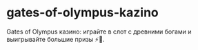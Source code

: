 # gates-of-olympus-kazino
Gates of Olympus казино: играйте в слот с древними богами и выигрывайте большие призы ⚡🎰.
